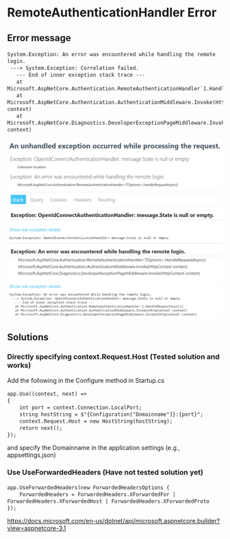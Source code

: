 # RemoteAuthenticationHandler Error
## Error message
```
System.Exception: An error was encountered while handling the remote login.
 ---> System.Exception: Correlation failed.
   --- End of inner exception stack trace ---
   at Microsoft.AspNetCore.Authentication.RemoteAuthenticationHandler`1.HandleRequestAsync()
   at Microsoft.AspNetCore.Authentication.AuthenticationMiddleware.Invoke(HttpContext context)
   at Microsoft.AspNetCore.Diagnostics.DeveloperExceptionPageMiddleware.Invoke(HttpContext context)
```
![](2021-04-20-11-38-02.png)

## Solutions
### Directly specifying context.Request.Host (Tested solution and works)
Add the following in the Configure method in Startup.cs
```
app.Use((context, next) =>
{
    int port = context.Connection.LocalPort;
    string hostString = $"{Configuration["Domainname"]}:{port}";
    context.Request.Host = new HostString(hostString);
    return next();
});
```
and specify the Domainname in the application settings (e.g., appsettings.json)

### Use UseForwardedHeaders (Have not tested solution yet)
```
app.UseForwardedHeaders(new ForwardedHeadersOptions {
    ForwardedHeaders = ForwardedHeaders.XForwardedFor | ForwardedHeaders.XForwardedHost | ForwardedHeaders.XForwardedProto
});
```
https://docs.microsoft.com/en-us/dotnet/api/microsoft.aspnetcore.builder?view=aspnetcore-3.1


